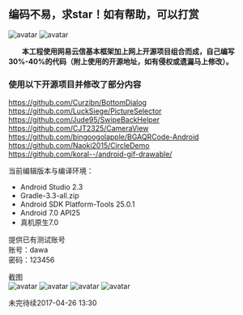 ## 编码不易，求star！如有帮助，可以打赏 ##

![avatar](https://github.com/WZTENG/TChat/blob/master/screenshots/WECHATPAY.png)
![avatar](https://github.com/WZTENG/TChat/blob/master/screenshots/ALIPAY.png)

**&nbsp;&nbsp;&nbsp;&nbsp;&nbsp;&nbsp;&nbsp;&nbsp;本工程使用网易云信基本框架加上网上开源项目组合而成，自己编写30%-40%的代码（附上使用的开源地址，如有侵权或遗漏马上修改）。**

### 使用以下开源项目并修改了部分内容 ###

https://github.com/Curzibn/BottomDialog<br/>
https://github.com/LuckSiege/PictureSelector<br/>
https://github.com/Jude95/SwipeBackHelper<br/>
https://github.com/CJT2325/CameraView<br/>
https://github.com/bingoogolapple/BGAQRCode-Android<br/>
https://github.com/Naoki2015/CircleDemo<br/>
https://github.com/koral--/android-gif-drawable/<br/>

当前编辑版本与编译环境：

- Android Studio 2.3
- Gradle-3.3-all.zip
- Android SDK Platform-Tools 25.0.1
- Android 7.0 API25
- 真机原生7.0

提供已有测试账号<br/>
账号：dawa<br/>
密码：123456<br/>

截图<br/>
![avatar](https://github.com/WZTENG/TChat/blob/master/screenshots/Screenshot_20170309-133335.png)
![avatar](https://github.com/WZTENG/TChat/blob/master/screenshots/Screenshot_20170309-133340.png)
![avatar](https://github.com/WZTENG/TChat/blob/master/screenshots/Screenshot_20170314-151150.png)
![avatar](https://github.com/WZTENG/TChat/blob/master/screenshots/Screenshot_20170309-133350.png)

未完待续2017-04-26 13:30